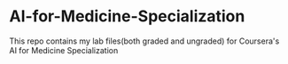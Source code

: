 # AI-for-Medicine-Specialization
This repo contains my lab files(both graded and ungraded) for Coursera's AI for Medicine Specialization
